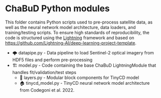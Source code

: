 # ChaBuD Python modules

This folder contains Python scripts used to pre-process satellite data, as well
as the neural network model architecture, data loaders, and training/testing
scripts. To ensure high standards of reproducibility, the code is structured
using the [Lightning](https://lightning.ai/pytorch-lightning) framework and
based on https://github.com/Lightning-AI/deep-learning-project-template.

- :cloud_with_lightning: datapipe.py - Data pipeline to load Sentinel-2 optical imagery from HDF5 files and perform pre-processing
- :building_construction: model.py - Code containing the base ChaBuD LightningModule that handles fit/validation/test steps
  - :bricks: layers.py - Modular block components for TinyCD model
  - :house: tinycd_model.py - TinyCD neural network model architecture from Codegoni et al. 2022.
